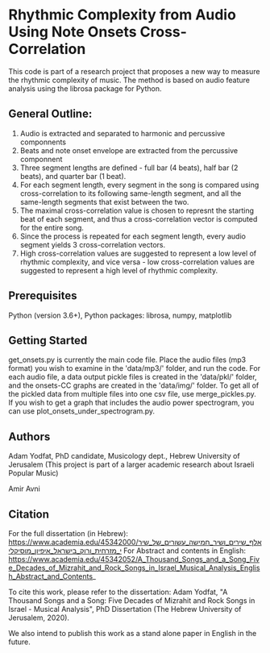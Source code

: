 # Rhythmic Complexity from Audio Using Note Onsets Cross-Correlation
This code is part of a research project that proposes a new way to measure the rhythmic complexity of music. 
The method is based on audio feature analysis using the librosa package for Python.

## General Outline:
1. Audio is extracted and separated to harmonic and percussive componnents
2. Beats and note onset envelope are extracted from the percussive componnent
3. Three segment lengths are defined - full bar (4 beats), half bar (2 beats), and quarter bar (1 beat).
4. For each segment length, every segment in the song is compared using cross-correlation to its following same-length segment, and all the same-length segments that exist between the two. 
5. The maximal cross-correlation value is chosen to represnt the starting beat of each segment, and thus a cross-correlation vector is computed for the entire song.
6. Since the process is repeated for each segment length, every audio segment yields 3 cross-correlation vectors. 
7. High cross-correlation values are suggested to represent a low level of rhythmic complexity, and vice versa - low cross-correlation values are suggested to represent a high level of rhythmic complexity.

## Prerequisites
Python (version 3.6+),
Python packages: librosa, numpy, matplotlib

## Getting Started
get_onsets.py is currently the main code file. Place the audio files (mp3 format) you 
wish to examine in the 'data/mp3/' folder, and run the code. For each audio file, a 
data output pickle files is created in the 'data/pkl/' folder, and the onsets-CC graphs 
are created in the 'data/img/' folder. To get all of the pickled data from multiple
files into one csv file, use merge_pickles.py. If you wish to get a graph that 
includes the audio power spectrogram, you can use plot_onsets_under_spectrogram.py.

## Authors
Adam Yodfat, PhD candidate, Musicology dept., Hebrew University of Jerusalem (This project is part of a larger academic research about Israeli Popular Music)

Amir Avni

## Citation

For the full dissertation (in Hebrew): https://www.academia.edu/45342000/אלף_שירים_ושיר_חמישה_עשורים_של_שירי_מזרחית_ורוק_בישראל_איפיון_מוסיקלי
For Abstract and contents in English: https://www.academia.edu/45342052/A_Thousand_Songs_and_a_Song_Five_Decades_of_Mizrahit_and_Rock_Songs_in_Israel_Musical_Analysis_English_Abstract_and_Contents_

To cite this work, please refer to the dissertation: Adam Yodfat, "A Thousand Songs and a Song: Five Decades of Mizrahit and Rock Songs in Israel - Musical Analysis", PhD Dissertation (The Hebrew University of Jerusalem, 2020).

We also intend to publish this work as a stand alone paper in English in the future.

